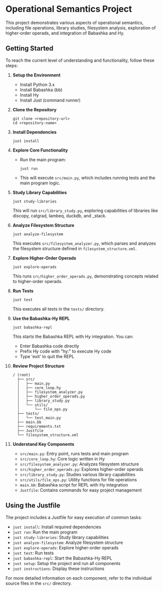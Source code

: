 # Operational Semantics Project

This project demonstrates various aspects of operational semantics, including file operations, library studies, filesystem analysis, exploration of higher-order operads, and integration of Babashka and Hy.

## Getting Started

To reach the current level of understanding and functionality, follow these steps:

1. **Setup the Environment**
   - Install Python 3.x
   - Install Babashka (bb)
   - Install Hy
   - Install Just (command runner)

2. **Clone the Repository**
   ```
   git clone <repository-url>
   cd <repository-name>
   ```

3. **Install Dependencies**
   ```
   just install
   ```

4. **Explore Core Functionality**
   - Run the main program:
     ```
     just run
     ```
   - This will execute `src/main.py`, which includes running tests and the main program logic.

5. **Study Library Capabilities**
   ```
   just study-libraries
   ```
   This will run `src/library_study.py`, exploring capabilities of libraries like discopy, catgrad, lambeq, duckdb, and _stack.

6. **Analyze Filesystem Structure**
   ```
   just analyze-filesystem
   ```
   This executes `src/filesystem_analyzer.py`, which parses and analyzes the filesystem structure defined in `filesystem_structure.xml`.

7. **Explore Higher-Order Operads**
   ```
   just explore-operads
   ```
   This runs `src/higher_order_operads.py`, demonstrating concepts related to higher-order operads.

8. **Run Tests**
   ```
   just test
   ```
   This executes all tests in the `tests/` directory.

9. **Use the Babashka-Hy REPL**
   ```
   just babashka-repl
   ```
   This starts the Babashka REPL with Hy integration. You can:
   - Enter Babashka code directly
   - Prefix Hy code with "hy:" to execute Hy code
   - Type 'exit' to quit the REPL

10. **Review Project Structure**
    ```
    / (root)
      ├── src/
      │   ├── main.py
      │   ├── core_loop.hy
      │   ├── filesystem_analyzer.py
      │   ├── higher_order_operads.py
      │   ├── library_study.py
      │   └── utils/
      │       └── file_ops.py
      ├── tests/
      │   └── test_main.py
      ├── main.bb
      ├── requirements.txt
      ├── Justfile
      └── filesystem_structure.xml
    ```

11. **Understand Key Components**
    - `src/main.py`: Entry point, runs tests and main program
    - `src/core_loop.hy`: Core logic written in Hy
    - `src/filesystem_analyzer.py`: Analyzes filesystem structure
    - `src/higher_order_operads.py`: Explores higher-order operads
    - `src/library_study.py`: Studies various library capabilities
    - `src/utils/file_ops.py`: Utility functions for file operations
    - `main.bb`: Babashka script for REPL with Hy integration
    - `Justfile`: Contains commands for easy project management

## Using the Justfile

The project includes a Justfile for easy execution of common tasks:

- `just install`: Install required dependencies
- `just run`: Run the main program
- `just study-libraries`: Study library capabilities
- `just analyze-filesystem`: Analyze filesystem structure
- `just explore-operads`: Explore higher-order operads
- `just test`: Run tests
- `just babashka-repl`: Start the Babashka-Hy REPL
- `just setup`: Setup the project and run all components
- `just instructions`: Display these instructions

For more detailed information on each component, refer to the individual source files in the `src/` directory.
